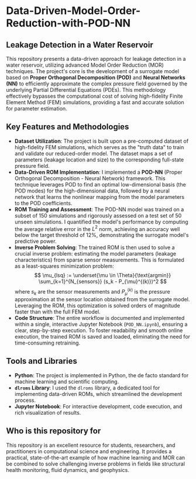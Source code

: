 # Data-Driven-Model-Order-Reduction-with-POD-NN

## Leakage Detection in a Water Reservoir

This repository presents a data-driven approach for leakage detection in a water reservoir, utilizing advanced Model Order Reduction (MOR) techniques. The project's core is the development of a surrogate model based on **Proper Orthogonal Decomposition (POD)** and **Neural Networks (NN)** to efficiently approximate the complex pressure field governed by the underlying Partial Differential Equations (PDEs). This methodology effectively bypasses the computational cost of solving high-fidelity Finite Element Method (FEM) simulations, providing a fast and accurate solution for parameter estimation.

## Key Features and Methodologies

- **Dataset Utilization**: The project is built upon a pre-computed dataset of high-fidelity FEM simulations, which serves as the "truth data" to train and validate our reduced-order model. The dataset maps a set of parameters (leakage location and size) to the corresponding full-state pressure field.
- **Data-Driven ROM Implementation**: I implemented a **POD-NN** (Proper Orthogonal Decomposition - Neural Network) framework. This technique leverages POD to find an optimal low-dimensional basis (the POD modes) for the high-dimensional data, followed by a neural network that learns the nonlinear mapping from the model parameters to the POD coefficients.
- **ROM Training and Assessment**: The POD-NN model was trained on a subset of 150 simulations and rigorously assessed on a test set of 50 unseen simulations. I quantified the model's performance by computing the average relative error in the $L^2$ norm, achieving an accuracy well below the target threshold of 12%, demonstrating the surrogate model's predictive power.
- **Inverse Problem Solving**: The trained ROM is then used to solve a crucial inverse problem: estimating the model parameters (leakage characteristics) from sparse sensor measurements. This is formulated as a least-squares minimization problem:
    $$
    \mu_{lsq} := \underset{\mu \in \Theta}{\text{argmin}} \sum_{k=1}^{N_{sensors}} (s_k - P_{\mu}^{(k)})^2
    $$
    where $s_k$ are the sensor measurements and $P_{\mu}^{(k)}$ is the pressure approximation at the sensor location obtained from the surrogate model. Leveraging the ROM, this optimization is solved orders of magnitude faster than with the full FEM model.
- **Code Structure**: The entire workflow is documented and implemented within a single, interactive Jupyter Notebook (`POD_NN.ipynb`), ensuring a clear, step-by-step execution. To foster readability and smooth online execution, the trained ROM is saved and loaded, eliminating the need for time-consuming retraining.

## Tools and Libraries

- **Python**: The project is implemented in Python, the de facto standard for machine learning and scientific computing.
- **`dlroms` Library**: I used the `dlroms` library, a dedicated tool for implementing data-driven ROMs, which streamlined the development process.
- **Jupyter Notebook**: For interactive development, code execution, and rich visualization of results.

## Who is this repository for

This repository is an excellent resource for students, researchers, and practitioners in computational science and engineering. It provides a practical, state-of-the-art example of how machine learning and MOR can be combined to solve challenging inverse problems in fields like structural health monitoring, fluid dynamics, and geophysics.
